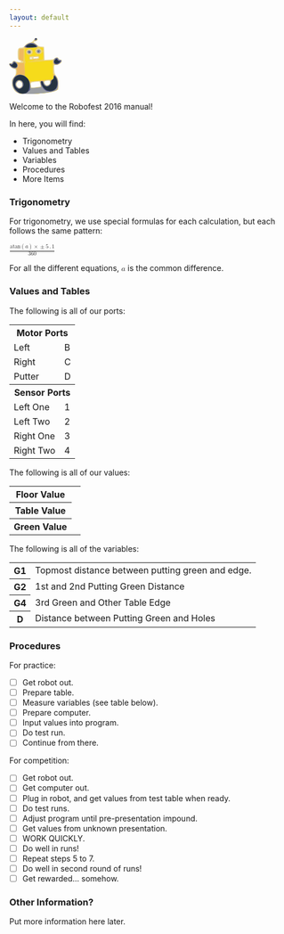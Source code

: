 ```yaml
---
layout: default
---
```


<svg class="u-max-full-width" xmlns:dc="http://purl.org/dc/elements/1.1/" xmlns:cc="http://creativecommons.org/ns#" xmlns:rdf="http://www.w3.org/1999/02/22-rdf-syntax-ns#" xmlns:svg="http://www.w3.org/2000/svg" xmlns="http://www.w3.org/2000/svg" id="svg3336" version="1.1" width="93.75" height="100.3125" viewBox="0 0 93.75 100.3125"><defs />
  <g id="g3580" transform="matrix(1.1364027,0,0,1,7.6563009e-4,0)">
    <path style="fill:#e8d89b" d="M 15.46875,99.244838 C 8.4715573,96.642534 4.3044473,89.665568 4.2534261,80.467102 4.2225292,74.896781 4.5508099,73.744357 7.265625,69.892818 c 2.5445747,-3.610017 3.046875,-5.173015 3.046875,-9.4809 0,-4.086793 -0.3407897,-5.267775 -1.640625,-5.685468 -5.0464968,-1.621657 -6.4396963,-2.509437 -7.5,-4.77918 -1.68253603,-3.601727 -1.46702442,-4.896453 0.7441502,-4.47062 1.3435578,0.258747 2.2389175,-0.339678 2.9967326,-2.002901 0.8860064,-1.944573 1.5119929,-2.259149 3.4745998,-1.746091 1.3166412,0.344192 4.1868614,0.84188 6.3782674,1.105974 4.47764,0.539613 5.447251,-0.957299 1.720082,-2.65551 C 13.640545,38.881779 13.153742,37.03669 13.137802,27.48884 13.123196,18.740934 14.176427,16.875 19.12881,16.875 c 2.435277,0 3.665319,-0.756497 6.045141,-3.717866 1.938696,-2.412449 4.301924,-4.1116005 6.730537,-4.8392307 3.836979,-1.149587 5.243763,-2.3251088 6.988628,-5.8397647 1.279552,-2.57738433 4.714889,-3.13976827 5.569835,-0.9118136 C 45.185329,3.4488105 42.863856,5.625 40.133316,5.625 c -2.743436,0 -1.966465,1.9312836 2.226801,5.535068 2.885333,2.479717 5.054542,3.495136 8.203125,3.839932 l 4.280508,0.46875 0.46875,11.71875 0.46875,11.71875 7.03125,-0.32611 c 5.287293,-0.245226 7.511292,-0.768413 8.966673,-2.109375 2.514253,-2.316588 5.142841,-2.274737 5.761687,0.09173 0.312913,1.196582 1.278765,1.875 2.669403,1.875 2.888139,0 3.492837,1.203847 2.11913,4.218806 -1.284694,2.819596 -5.186867,5.156195 -8.610962,5.156195 -2.99292,0 -3.262628,0.942263 -2.666997,9.317536 0.400894,5.637046 1.051485,7.868175 3.394138,11.639826 2.739166,4.410031 2.898178,5.184739 2.898178,14.119964 l 0,9.453924 -4.361972,2.164903 c -2.399085,1.1907 -8.305335,2.801184 -13.125,3.57885 -11.282623,1.820485 -40.55288,2.583661 -44.388028,1.157335 z M 18.910555,87.510949 C 22.532958,84.23272 20.476263,76.875 15.9375,76.875 c -3.138592,0 -4.6875,2.12598 -4.6875,6.433903 0,5.011366 4.212805,7.322217 7.660555,4.202046 z m 27.73007,0.06158 c 3.336033,-0.514596 3.506624,-1.035579 2.053037,-6.269916 l -0.983381,-3.541136 -4.870766,0.550916 C 33.622844,79.354859 33.75,79.278541 33.75,83.767861 c 0,2.224551 0.29456,4.339199 0.654577,4.699216 0.600157,0.600157 4.299416,0.329714 12.236048,-0.894546 z m 17.07639,-5.010899 c 1.209975,-2.260858 1.256061,-5.399479 0.08987,-6.120228 -0.484341,-0.29934 -2.593716,-0.270317 -4.6875,0.06449 -3.34922,0.535562 -3.806884,0.909919 -3.806884,3.113925 0,1.377849 0.50625,3.01143 1.125,3.63018 1.782627,1.782627 6.179603,1.366839 7.279515,-0.688368 z M 35.625,35.625 c 0,-0.515625 -0.632813,-0.9375 -1.40625,-0.9375 -0.773438,0 -1.40625,0.421875 -1.40625,0.9375 0,0.515625 0.632812,0.9375 1.40625,0.9375 0.773437,0 1.40625,-0.421875 1.40625,-0.9375 z m 8.123551,0 c 1.480326,0 2.186736,-0.43217 1.915511,-1.171875 -0.236328,-0.644531 -1.009765,-1.003785 -1.71875,-0.798342 -0.708984,0.205443 -2.34375,0.41638 -3.632812,0.46875 -1.289063,0.05237 -2.238281,0.411623 -2.109375,0.798342 0.128906,0.386719 0.234375,0.959198 0.234375,1.272177 0,0.312979 0.667316,0.312979 1.482925,0 0.81561,-0.312979 2.538267,-0.569052 3.828126,-0.569052 z" id="path3594" />
    <path style="fill:#efd458" d="M 16.087601,99.105113 C 9.1865815,96.45465 4.4111947,88.615612 4.4880393,80.063841 4.5358808,74.739715 5.5663742,72.097047 9.0559928,68.349468 11.529988,65.692588 12.759635,60.532193 11.815295,56.769643 11.333558,54.850253 10.64126,54.375 8.3270229,54.375 c -2.0210709,0 -3.7032266,-0.873501 -5.6071387,-2.911645 -3.4307234,-3.672602 -3.65917576,-6.509517 -0.477744,-5.932614 1.7734967,0.321596 2.3650879,-0.08328 2.8303612,-1.937082 0.6592706,-2.626742 3.4006291,-3.153713 5.1899856,-0.997671 1.482211,1.785956 5.938624,2.701002 9.425013,1.935262 3.778245,-0.829841 3.538677,-2.421844 -0.705658,-4.689322 l -3.513092,-1.87682 0,-9.37318 c 0,-9.303068 0.01753,-9.375141 2.34375,-9.635636 4.958507,-0.555262 6.49179,-1.174708 6.01073,-2.42833 C 22.423612,12.880614 32.742844,6.4588872 37.551151,7.9849848 40.191344,8.8229494 45,13.069576 45,14.563221 c 0,0.851827 1.46991,1.365865 4.453125,1.557287 l 4.453125,0.285742 0.262531,11.972713 0.262531,11.972713 7.691745,-0.641467 c 6.516201,-0.543431 7.955097,-0.976264 9.414888,-2.832088 2.174526,-2.764462 4.774671,-2.80884 5.98245,-0.102105 0.571023,1.279709 1.774602,2.096593 3.107909,2.109375 3.404964,0.03264 3.2716,2.089705 -0.371682,5.732986 -2.847877,2.847878 -3.870091,3.298906 -6.878906,3.035157 L 69.84375,47.34375 69.573193,55.525072 c -0.243745,7.370578 -0.07362,8.346061 1.716758,9.84375 3.724725,3.115808 5.958176,8.726711 5.886218,14.787428 -0.125375,10.559891 -0.503707,11.930762 -3.827891,13.870191 -7.355664,4.291528 -49.563105,8.035069 -57.260677,5.078672 z m 3.683814,-12.074409 c 0.52912,-0.988671 0.832167,-3.348501 0.673436,-5.244066 -0.222258,-2.654211 -0.893839,-3.776517 -2.921468,-4.882184 -2.531994,-1.380698 -2.723881,-1.33107 -5.008471,1.295374 -1.851854,2.128957 -2.252546,3.369103 -1.817435,5.625 1.064578,5.519469 6.759016,7.531347 9.073938,3.205876 z M 50.175253,85.857011 C 49.853242,84.784092 49.341627,82.29698 49.038331,80.330094 l -0.551448,-3.576155 -6.196566,0.604645 c -9.506806,0.927651 -9.304058,0.792665 -8.817077,5.870247 0.233543,2.435081 0.55429,4.864177 0.712772,5.397992 0.196476,0.661794 2.878856,0.685897 8.431431,0.07576 7.631008,-0.83852 8.106453,-1.017529 7.55781,-2.845572 z M 62.603901,83.85309 c 1.554139,-1.088562 2.083599,-2.398807 2.083599,-5.15625 0,-4.046643 -0.276993,-4.172778 -6.796875,-3.095108 C 55.050499,76.071176 54.375,76.5853 54.375,78.277485 c 0,2.383689 3.316215,7.035015 5.015694,7.035015 0.621283,0 2.067226,-0.656735 3.213207,-1.45941 z M 35.967998,37.782002 c 0.360525,-0.360524 2.434743,-0.563236 4.609375,-0.45047 4.654032,0.241335 6.612235,-0.786793 6.142656,-3.22512 -0.216856,-1.126044 -1.09666,-1.738476 -2.435993,-1.695697 -10.616139,0.339083 -11.560612,0.480561 -12.070012,1.808035 -1.120163,2.919099 1.710898,5.606328 3.753974,3.563252 z M 35.768342,26.778534 c 1.326889,-2.912203 0.534479,-4.947396 -2.456973,-6.310393 -1.965015,-0.895321 -2.684835,-0.789823 -4.245061,0.622163 -3.634617,3.289283 -1.862831,7.972196 3.016291,7.972196 1.893206,0 2.940911,-0.649238 3.685743,-2.283966 z m -6.630958,0.03044 C 27.21255,24.489697 28.786628,21.402966 31.7211,21.74237 c 2.085971,0.241264 2.49765,0.752455 2.49765,3.10138 0,2.137501 -0.469688,2.879608 -1.957036,3.092116 -1.07637,0.153788 -2.482319,-0.35331 -3.12433,-1.126886 z M 49.5,27 c 0.61875,-0.61875 1.125,-2.221875 1.125,-3.5625 0,-4.942604 -5.335003,-6.494929 -8.05496,-2.34375 -1.422578,2.171129 -1.422578,2.516371 0,4.6875 C 44.215608,28.292703 47.610286,28.889714 49.5,27 Z m -5.25,-0.9375 c -2.806999,-2.806999 0.380065,-7.237114 3.821084,-5.311423 2.711498,1.517431 1.43916,6.436423 -1.664834,6.436423 -0.567187,0 -1.5375,-0.50625 -2.15625,-1.125 z M 39.534338,2.6531621 c 0.399791,-2.8224769 4.059412,-3.10141661 4.059412,-0.3094121 0,1.25 -0.728138,1.9781374 -2.184412,2.1844121 -1.817639,0.2574604 -2.132461,-0.057361 -1.875,-1.875 z" id="path3592" />
    <path style="fill:#efb960" d="M 16.087601,99.105113 C 9.1865815,96.45465 4.4111947,88.615612 4.4880393,80.063841 4.5358808,74.739715 5.5663742,72.097047 9.0559928,68.349468 11.529988,65.692588 12.759635,60.532193 11.815295,56.769643 11.333558,54.850253 10.64126,54.375 8.3270229,54.375 c -2.0210709,0 -3.7032266,-0.873501 -5.6071387,-2.911645 -3.4307234,-3.672602 -3.65917576,-6.509517 -0.477744,-5.932614 1.7734967,0.321596 2.3650879,-0.08328 2.8303612,-1.937082 0.6891402,-2.745753 2.9244157,-3.031297 5.5034226,-0.703034 1.332907,1.203315 3.289241,1.613002 7.339444,1.536994 l 5.522132,-0.103632 0.199108,10.884882 0.199107,10.884881 0.303173,-10.256842 c 0.169655,-5.739724 0.766357,-10.814947 1.354909,-11.524108 0.779111,-0.938771 0.770419,-1.548584 -0.03353,-2.352533 -1.58034,-1.58034 -1.499766,-23.200183 0.08661,-23.238775 0.650363,-0.01583 0.441758,-0.453763 -0.46875,-0.984085 -2.190147,-1.275639 -2.07724,-2.074669 0.771556,-5.460271 C 28.424881,9.2166941 34.458674,7.0034706 37.551151,7.9849848 40.308907,8.8602626 45,13.097789 45,14.713629 c 0,0.782074 -1.054688,2.675379 -2.34375,4.207342 -2.712118,3.22317 -2.923252,5.146975 -0.88434,8.05793 2.174801,3.104963 7.179092,2.850107 9.710388,-0.494526 l 1.951184,-2.578125 -0.232366,6.966817 c -0.229054,6.86751 -0.272456,6.977994 -3.044866,7.750916 -3.222195,0.898318 -14.737973,-0.03104 -14.056078,-1.134373 0.248788,-0.402548 2.036619,-0.364016 3.97296,0.08563 4.646674,1.079016 6.098274,1.061685 5.402255,-0.0645 -0.334009,-0.540438 0.06243,-0.683013 0.951021,-0.342027 1.25295,0.480801 1.469896,0.02065 1.220567,-2.588864 -0.2716,-2.842612 -0.631057,-3.204987 -3.446587,-3.474567 -1.728848,-0.165533 -2.92373,0.0544 -2.655293,0.48874 0.268436,0.43434 -1.902988,0.780713 -4.825389,0.769719 l -5.313456,-0.01999 0,3.28125 0,3.28125 5.15625,0.365477 5.15625,0.365477 -7.5,1.641933 c -6.910849,1.512953 -7.168602,1.649071 -3.28125,1.732791 2.320312,0.04997 10.96875,-0.535235 19.21875,-1.300459 8.25,-0.765223 15.738281,-1.393037 16.640625,-1.395142 1.472644,-0.0035 1.642095,1.172045 1.654981,11.480548 0.01481,11.846903 0.277753,13.085508 2.990163,14.085206 2.976051,1.096867 5.806934,8.143857 5.73415,14.274169 -0.125375,10.559891 -0.503706,11.930762 -3.827891,13.870191 -7.355664,4.291528 -49.563105,8.035068 -57.260677,5.078672 z m 3.683814,-12.074409 c 0.52912,-0.988671 0.832167,-3.348501 0.673436,-5.244066 -0.222258,-2.654211 -0.893839,-3.776517 -2.921468,-4.882184 -2.531994,-1.380698 -2.723881,-1.33107 -5.008471,1.295374 -1.851854,2.128957 -2.252546,3.369103 -1.817435,5.625 1.064578,5.519469 6.759016,7.531347 9.073938,3.205876 z m 30.3929,-1.173693 C 49.83629,84.784092 49.324191,82.070526 49.026319,79.826863 l -0.541586,-4.079387 -6.195492,0.621098 c -9.679975,0.970416 -9.452075,0.805808 -8.87902,6.413177 0.273987,2.680974 0.625459,5.311257 0.781048,5.845072 0.192899,0.661821 2.873378,0.685921 8.426174,0.07576 7.636321,-0.839104 8.106154,-1.016256 7.546872,-2.845572 z m 12.344094,-1.937036 c 1.407637,-0.985948 2.086391,-2.628285 2.32473,-5.625 0.37454,-4.709233 0.458523,-4.664911 -6.922394,-3.653244 l -4.225952,0.579231 0.730583,3.239312 c 0.773759,3.430746 3.296631,6.852226 5.052575,6.852226 0.578793,0 1.946998,-0.626636 3.040458,-1.392525 z M 34.197116,29.839276 c 1.325687,-0.604024 2.664705,-2.111696 2.975596,-3.350383 0.764858,-3.047437 -1.16306,-7.149601 -3.024445,-6.435321 -0.817122,0.313558 -1.186949,0.15159 -0.86038,-0.37681 1.014099,-1.640848 -3.883383,-0.986611 -5.343837,0.713863 -3.771397,4.391217 -2.295222,8.629814 3.652463,10.487451 0.104644,0.03268 1.274915,-0.434777 2.600603,-1.0388 z M 29.137384,26.80898 c -1.924834,-2.319283 -0.350756,-5.406014 2.583716,-5.06661 2.085971,0.241264 2.49765,0.752455 2.49765,3.10138 0,2.137501 -0.469688,2.879608 -1.957036,3.092116 -1.07637,0.153788 -2.482319,-0.35331 -3.12433,-1.126886 z m 41.878241,20.357277 c -2.38229,-0.622557 -2.194601,-6.83413 0.302419,-10.008577 2.374974,-3.019291 4.954579,-3.178028 6.202351,-0.381664 0.571023,1.279709 1.774602,2.096593 3.107909,2.109375 3.385123,0.03245 3.277711,2.083594 -0.296273,5.657578 -3.138561,3.138561 -5.163165,3.708644 -9.316406,2.623288 z M 18.013009,39.36468 14.932267,37.486369 15.200509,28.352559 15.46875,19.21875 18.984375,18.927783 22.5,18.636815 l 0,11.306593 c 0,6.218626 -0.316406,11.305015 -0.703125,11.303088 -0.386719,-0.002 -2.089459,-0.848745 -3.783866,-1.881816 z M 44.25,26.0625 c -2.806999,-2.806999 0.380065,-7.237114 3.821084,-5.311423 2.711498,1.517431 1.43916,6.436423 -1.664834,6.436423 -0.567187,0 -1.5375,-0.50625 -2.15625,-1.125 z m 6.609375,-6.024451 C 48.27437,17.115475 48.258787,16.875 50.654423,16.875 c 2.019496,0 3.14729,1.770414 2.62799,4.125428 -0.241168,1.093689 -0.801193,0.871259 -2.423038,-0.962379 z M 39.534338,2.6531621 c 0.399791,-2.8224769 4.059412,-3.10141661 4.059412,-0.3094121 0,1.25 -0.728138,1.9781374 -2.184412,2.1844121 -1.817639,0.2574604 -2.132461,-0.057361 -1.875,-1.875 z" id="path3590" />
    <path style="fill:#f6db1b" d="M 16.087601,99.105113 C 9.1942152,96.457584 4.4112038,88.614608 4.487855,80.084348 4.5361625,74.708324 6.0876847,70.996568 9.6950766,67.626944 12.651094,64.865763 20.506955,64.377236 23.166451,66.789209 c 1.604062,1.45477 1.66461,1.029666 1.386695,-9.735822 -0.20264,-7.84958 0.05492,-11.673346 0.850891,-12.632433 0.864614,-1.041796 0.878253,-1.638664 0.05623,-2.460687 C 24.761072,41.261072 24.375,36.945994 24.375,29.830361 c 0,-12.573238 -0.655265,-11.713214 9.375,-12.304537 3.8408,-0.226431 3.183075,-0.348225 -2.578125,-0.477403 -4.253906,-0.09538 -7.734375,-0.562928 -7.734375,-1.038991 0,-0.476064 1.085485,-2.155596 2.412188,-3.732294 2.575193,-3.0604419 8.608986,-5.2736654 11.701463,-4.2921512 4.469934,1.4187018 9.691305,7.9525152 6.355099,7.9525152 -0.601562,0 -0.826318,0.267431 -0.499458,0.594292 0.326861,0.326861 -0.235639,1.64938 -1.25,2.93893 -2.224924,2.828534 -2.32297,4.741171 -0.384882,7.508179 2.1766,3.107532 7.186152,2.851679 9.682696,-0.494526 l 1.923494,-2.578125 0.0297,6.741547 c 0.01633,3.707851 -0.382125,6.996068 -0.885466,7.307149 -0.503341,0.311082 -3.14006,0.756071 -5.859375,0.988862 -4.417156,0.378139 -4.619411,0.320886 -1.897334,-0.53708 2.547836,-0.803047 3.046875,-1.421417 3.046875,-3.775456 0,-1.548315 -0.527344,-3.01448 -1.171875,-3.258146 -0.644531,-0.243664 -4.335938,-0.124955 -8.203125,0.263799 l -7.03125,0.706825 0,3.28125 0,3.28125 5.15625,0.365477 5.15625,0.365477 -7.5,1.641933 c -6.910849,1.512953 -7.168602,1.649071 -3.28125,1.732791 2.320312,0.04997 10.96875,-0.535235 19.21875,-1.300459 8.25,-0.765223 15.738281,-1.393037 16.640625,-1.395142 1.463874,-0.0034 1.651587,1.182926 1.742376,11.011798 0.110008,11.909679 1.372265,25.959315 1.635417,18.203125 0.172467,-5.083348 1.628384,-4.825605 4.802058,0.850118 2.314141,4.138555 2.802393,9.245728 1.781091,18.630422 -0.49294,4.529607 -4.182688,6.401991 -17.003289,8.628404 -13.385522,2.324522 -39.176035,3.189736 -43.666927,1.464919 z m 3.683814,-12.074409 c 0.52912,-0.988671 0.832167,-3.348501 0.673436,-5.244066 -0.222258,-2.654211 -0.893839,-3.776517 -2.921468,-4.882184 -2.531994,-1.380698 -2.723881,-1.33107 -5.008471,1.295374 -1.851854,2.128957 -2.252546,3.369103 -1.817435,5.625 1.064578,5.519469 6.759016,7.531347 9.073938,3.205876 z M 50.175253,85.857011 C 49.853242,84.784092 49.345281,82.324219 49.04645,80.390625 48.516391,76.960865 48.574827,76.875 51.43906,76.875 c 2.282871,0 2.93594,0.405445 2.93594,1.822721 0,1.002497 1.030054,3.006403 2.289008,4.453125 2.195573,2.523033 2.396481,2.571743 4.921875,1.193302 1.997317,-1.090199 2.746019,-2.313295 3.101617,-5.066868 0.321386,-2.488651 1.058207,-3.858196 2.34375,-4.356381 2.842709,-1.101629 -3.063502,-1.052449 -12.138845,0.101077 -18.595665,2.363611 -21.605609,2.560731 -22.927901,1.501531 -0.980575,-0.785473 -0.920738,-0.288764 0.234375,1.945562 0.853117,1.650175 1.551121,4.638456 1.551121,6.640624 0,2.002169 0.187919,3.828225 0.417597,4.057904 0.229679,0.229679 4.057092,0.01768 8.505364,-0.471114 7.576095,-0.832487 8.050726,-1.012126 7.502292,-2.839472 z M 34.197116,29.839276 c 4.654095,-2.120548 3.948111,-9.483517 -1.029086,-10.732714 -6.600223,-1.65655 -10.057241,7.525956 -4.007707,10.645242 2.730836,1.408086 2.160114,1.398175 5.036793,0.08747 z M 29.137384,26.80898 c -1.924834,-2.319283 -0.350756,-5.406014 2.583716,-5.06661 2.085971,0.241264 2.49765,0.752455 2.49765,3.10138 0,2.137501 -0.469688,2.879608 -1.957036,3.092116 -1.07637,0.153788 -2.482319,-0.35331 -3.12433,-1.126886 z M 2.7198842,51.463355 c -3.4307234,-3.672602 -3.65917576,-6.509517 -0.477744,-5.932614 1.7734967,0.321596 2.3650879,-0.08328 2.8303612,-1.937082 0.7787862,-3.10293 3.615375,-3.044187 6.1094546,0.126521 C 13.323159,46.442279 13.756738,51.493262 12,53.25 9.8795362,55.370464 5.6000246,54.546555 2.7198842,51.463355 Z M 71.451157,47.019161 c -0.6628,-0.420544 -1.439187,-2.207185 -1.725303,-3.970312 -0.961845,-5.92716 5.594429,-11.20347 7.794541,-6.272833 0.571023,1.279709 1.774602,2.096593 3.107909,2.109375 3.385123,0.03245 3.277711,2.083594 -0.296273,5.657578 -3.199548,3.199548 -6.354442,4.079205 -8.880874,2.476192 z M 44.25,26.0625 c -2.806999,-2.806999 0.380065,-7.237114 3.821084,-5.311423 2.711498,1.517431 1.43916,6.436423 -1.664834,6.436423 -0.567187,0 -1.5375,-0.50625 -2.15625,-1.125 z m 6.609375,-6.024451 C 48.27437,17.115475 48.258787,16.875 50.654423,16.875 c 2.019496,0 3.14729,1.770414 2.62799,4.125428 -0.241168,1.093689 -0.801193,0.871259 -2.423038,-0.962379 z M 39.534338,2.6531621 c 0.399791,-2.8224769 4.059412,-3.10141661 4.059412,-0.3094121 0,1.25 -0.728138,1.9781374 -2.184412,2.1844121 -1.817639,0.2574604 -2.132461,-0.057361 -1.875,-1.875 z" id="path3588" />
    <path style="fill:#9c9fa3" d="M 16.087601,99.105113 C 9.1942152,96.457584 4.4112038,88.614608 4.487855,80.084348 4.5361625,74.708324 6.0876847,70.996568 9.6950766,67.626944 13.225439,64.329274 20.101002,64.41484 24.554742,67.811873 28.913482,71.136446 33.75,80.204981 33.75,85.053104 c 0,2.033293 0.187919,3.884814 0.417597,4.114493 0.229679,0.229679 4.057092,0.01768 8.505364,-0.471114 7.576095,-0.832487 8.050726,-1.012126 7.502292,-2.839472 C 49.853242,84.784092 49.345281,82.324219 49.04645,80.390625 48.516391,76.960865 48.574827,76.875 51.43906,76.875 c 2.282871,0 2.93594,0.405445 2.93594,1.822721 0,1.002497 1.030054,3.006403 2.289008,4.453125 2.195573,2.523033 2.396481,2.571743 4.921875,1.193302 1.968302,-1.074362 2.751185,-2.326356 3.101617,-4.960137 0.340552,-2.559519 1.109743,-3.839064 2.8125,-4.678573 1.865986,-0.919988 2.403104,-1.975335 2.634922,-5.177181 0.360981,-4.985856 1.709732,-4.74821 4.841804,0.853111 2.314141,4.138555 2.802393,9.245728 1.781091,18.630422 -0.49294,4.529607 -4.182688,6.401991 -17.003289,8.628404 -13.385522,2.324522 -39.176035,3.189736 -43.666927,1.464919 z m 3.683814,-12.074409 c 0.52912,-0.988671 0.832167,-3.348501 0.673436,-5.244066 -0.222258,-2.654211 -0.893839,-3.776517 -2.921468,-4.882184 -2.531994,-1.380698 -2.723881,-1.33107 -5.008471,1.295374 -1.851854,2.128957 -2.252546,3.369103 -1.817435,5.625 1.064578,5.519469 6.759016,7.531347 9.073938,3.205876 z M 2.7198842,51.463355 c -3.4307234,-3.672602 -3.65917576,-6.509517 -0.477744,-5.932614 1.7734967,0.321596 2.3650879,-0.08328 2.8303612,-1.937082 0.7787862,-3.10293 3.615375,-3.044187 6.1094546,0.126521 C 13.323159,46.442279 13.756738,51.493262 12,53.25 9.8795362,55.370464 5.6000246,54.546555 2.7198842,51.463355 Z M 71.451157,47.019161 c -0.6628,-0.420544 -1.439187,-2.207185 -1.725303,-3.970312 -0.961845,-5.92716 5.594429,-11.20347 7.794541,-6.272833 0.571023,1.279709 1.774602,2.096593 3.107909,2.109375 3.385123,0.03245 3.277711,2.083594 -0.296273,5.657578 -3.199548,3.199548 -6.354442,4.079205 -8.880874,2.476192 z M 29.137384,26.80898 c -1.924834,-2.319283 -0.350756,-5.406014 2.583716,-5.06661 2.085971,0.241264 2.49765,0.752455 2.49765,3.10138 0,2.137501 -0.469688,2.879608 -1.957036,3.092116 -1.07637,0.153788 -2.482319,-0.35331 -3.12433,-1.126886 z M 44.25,26.0625 c -2.806999,-2.806999 0.380065,-7.237114 3.821084,-5.311423 2.711498,1.517431 1.43916,6.436423 -1.664834,6.436423 -0.567187,0 -1.5375,-0.50625 -2.15625,-1.125 z M 23.4375,16.00943 c 0,-2.129716 5.115507,-6.6774103 8.552032,-7.6027702 4.382383,-1.1800532 6.393489,-0.682805 10.203027,2.5227092 3.110224,2.617082 3.577083,4.512188 1.324516,5.376579 C 41.132554,17.220974 23.4375,16.959669 23.4375,16.00943 Z M 39.534338,2.6531621 c 0.399791,-2.8224769 4.059412,-3.10141661 4.059412,-0.3094121 0,1.25 -0.728138,1.9781374 -2.184412,2.1844121 -1.817639,0.2574604 -2.132461,-0.057361 -1.875,-1.875 z" id="path3586" />
    <path style="fill:#5d5d93" d="M 12.748777,96.394444 C 10.760015,94.755141 8.352846,91.696545 7.3995125,89.59757 5.2803411,84.931743 5.0804967,75.959841 7.0125192,72.223721 11.911443,62.750248 23.706377,63.569782 29.70181,73.800216 c 1.958821,3.342474 2.589522,5.847826 2.923199,11.611918 l 0.425478,7.349879 -3.306493,3.30649 c -2.963009,2.963016 -3.829685,3.306497 -8.34289,3.306497 -4.275867,0 -5.582426,-0.450084 -8.652327,-2.980556 z m 6.511444,-7.598561 C 21.151467,87.169102 21.75,85.78819 21.75,83.051565 c 0,-7.582791 -7.696687,-10.629038 -10.951698,-4.33454 -2.0866548,4.035146 -1.7573106,6.405697 1.317083,9.48009 3.300459,3.30046 3.941478,3.35418 7.144836,0.598767 z m 36.63218,3.988449 C 50.794088,88.307954 47.607504,76.875 51.458165,76.875 c 1.278573,0 1.940334,0.904415 2.381176,3.254304 0.6199,3.304353 3.475421,6.120696 6.205839,6.120696 2.435842,0 5.57982,-4.067148 5.57982,-7.218226 0,-2.036023 0.686042,-3.328142 2.34375,-4.414314 1.749385,-1.146241 2.34375,-2.354852 2.34375,-4.765899 0,-6.979666 5.348855,0.642235 6.196395,8.829612 C 77.561332,88.847872 72.415672,95.625 63.643981,95.625 c -3.691159,0 -5.107309,-0.518963 -7.75158,-2.840668 z M 2.7403846,50.697115 c -3.4265007,-3.4265 -3.58073023,-5.173793 -0.3859013,-4.371943 1.9045537,0.478014 2.5603402,0.139132 3.4317329,-1.773366 0.5924872,-1.300369 1.3375374,-2.364306 1.655667,-2.364306 1.5733486,0 4.5994748,3.040096 5.1299348,5.153616 1.545437,6.15751 -4.8476251,8.339807 -9.8314334,3.355999 z M 71.4375,45.75 c -1.731675,-1.731675 -1.335794,-5.795186 0.78652,-8.073224 2.487323,-2.669827 3.555745,-2.588712 4.674912,0.354919 0.699503,1.839834 1.35648,2.266582 2.789295,1.811824 2.85069,-0.904773 2.42732,2.710366 -0.595907,5.088437 -2.762643,2.173095 -5.958264,2.5146 -7.65482,0.818044 z M 30.430201,25.250127 c -0.862823,-1.396078 0.137554,-2.155115 1.932537,-1.466315 0.828357,0.317869 1.243529,1.0028 0.922604,1.522066 -0.759914,1.229567 -2.076661,1.203856 -2.855141,-0.05575 z M 45.15768,23.779845 c 0.185212,-0.961727 0.752845,-1.643126 1.261409,-1.51422 1.362567,0.345371 1.124442,2.355281 -0.336748,2.842344 C 45.26091,25.38178 44.938388,24.918531 45.15768,23.779845 Z M 24.848129,15.944586 C 23.936914,14.470208 29.476825,9.7140103 32.903664,9.0286421 36.744055,8.260564 43.59375,11.798091 43.59375,14.54954 c 0,1.704161 -0.74478,1.87868 -9.06488,2.12412 -5.674325,0.16739 -9.295232,-0.105307 -9.680741,-0.729074 z M 40.929367,3.1168663 C 40.59009,2.7775898 40.3125,1.9375 40.3125,1.25 c 0,-1.39659326 2.416747,-1.71129446 3.2156,-0.41872515 0.638013,1.03232795 -1.750923,3.13340235 -2.598733,2.28559145 z" id="path3584" />
    <path style="fill:#253340" d="M 12.242347,94.831631 C 6.7206733,89.309959 4.7122439,82.808827 6.4892831,76.209407 9.3831206,65.462513 18.661383,62.656853 26.568071,70.137767 30.752899,74.097242 31.875,77.107573 31.875,84.375 c 0,10.315894 -3.516718,15 -11.261659,15 -3.326962,0 -4.421913,-0.594281 -8.370994,-4.543369 z M 20.556956,88.46732 C 25.613617,82.038817 19.755472,72.098339 12.957065,75.571332 6.4560735,78.892388 8.8671164,90.9375 16.032876,90.9375 c 1.671708,0 3.265592,-0.870272 4.52408,-2.47018 z M 56.40404,91.433886 C 51.603724,87.097088 48.139037,76.875 51.469433,76.875 c 0.403578,0 1.224371,1.637454 1.823984,3.638787 1.180786,3.941111 2.271847,5.153073 5.541494,6.155553 3.104903,0.951969 7.727589,-3.887789 7.727589,-8.090462 0,-2.112534 0.608635,-3.507952 1.875,-4.29881 1.229639,-0.767922 1.875,-2.186276 1.875,-4.120813 0,-2.808755 0.08281,-2.874918 1.731129,-1.383206 3.544399,3.207637 4.821833,11.815402 2.769867,18.664258 -1.388292,4.633704 -5.281883,7.238812 -10.82642,7.243687 -3.229942,0.0028 -4.661605,-0.610772 -7.583036,-3.250108 z M 2.7196436,49.59251 C 1.1564544,47.99339 0.17374231,46.411358 0.53583893,46.076885 c 0.36209663,-0.334475 0.84669457,-0.08079 1.07688427,0.56374 0.7573674,2.120629 4.0141377,1.289042 4.988518,-1.273772 0.8199481,-2.156627 1.121882,-2.295116 2.5549211,-1.171875 2.3887937,1.872379 3.0009847,2.918981 3.0169817,5.157845 0.02921,4.087764 -5.55352,4.22931 -9.4535004,0.239687 z M 71.86917,44.547742 c -1.656937,-1.656938 -1.100198,-4.446816 1.325456,-6.642003 1.670329,-1.511626 1.804332,-1.468044 2.695833,0.876783 0.580179,1.525989 1.651184,2.467478 2.806913,2.467478 2.490138,0 1.595856,2.235546 -1.449308,3.623016 -3.039412,1.384848 -3.709279,1.34434 -5.378894,-0.325274 z M 26.750398,15.988708 c -1.832272,-2.964681 6.275086,-7.0306923 10.892959,-5.46305 2.47258,0.839374 6.133124,4.139447 5.39777,4.866227 -0.211682,0.209215 -3.809776,0.678131 -7.995765,1.042035 -5.464252,0.475031 -7.80383,0.349459 -8.294964,-0.445212 z M 41.0625,0.75 c 0.875,-0.875 1.375,-0.875 2.25,0 0.875,0.875 0.625,1.125 -1.125,1.125 -1.75,0 -2,-0.25 -1.125,-1.125 z" id="path3582" />
  </g>
</svg>


Welcome to the Robofest 2016 manual!

In here, you will find:

* Trigonometry
* Values and Tables
* Variables
* Procedures
* More Items

### Trigonometry

For trigonometry, we use special formulas for each calculation, but each follows the same pattern:

<math xmlns="http://www.w3.org/1998/Math/MathML"><mfrac><mrow><mi>atan</mi><mo>(</mo><mi>a</mi><mo>)</mo><mo>&#x000D7;</mo><mo>&#x000B1;</mo><mn>5</mn><mo>.</mo><mn>1</mn></mrow><mn>360</mn></mfrac></math><br>

For all the different equations, <math xmlns="http://www.w3.org/1998/Math/MathML"><mi>a</mi></math> is the common difference.

### Values and Tables

The following is all of our ports:

<table><tr><th colspan="2">Motor Ports</th></tr><tr><td>Left</td><td>B</td></tr><tr><td>Right</td><td>C</td></tr><tr><td>Putter</td><td>D</td></tr><tr><th colspan="2">Sensor Ports</th></tr><tr><td>Left One</td><td>1</td></tr><tr><td>Left Two</td><td>2</td></tr><tr><td>Right One</td><td>3</td></tr><tr><td>Right Two</td><td>4</td></tr></table>

The following is all of our values:

<table><tr><th>Floor Value</th><td>               </td></tr><tr><th>Table Value</th><td></td></tr><tr><th>Green Value</th><td></td></tr></table>

The following is all of the variables:

<table><tr><th>G1</th><td>Topmost distance between putting green and edge.</td></tr><tr><th>G2</th><td>1st and 2nd Putting Green Distance</td></tr><tr><th>G4</th><td>3rd Green and Other Table Edge</td></tr><tr><th>D</th><td>Distance between Putting Green and Holes</td></tr></table>

### Procedures

For practice:

* [ ] Get robot out.
* [ ] Prepare table.
* [ ] Measure variables (see table below).
* [ ] Prepare computer.
* [ ] Input values into program.
* [ ] Do test run.
* [ ] Continue from there.

For competition:

* [ ] Get robot out.
* [ ] Get computer out.
* [ ] Plug in robot, and get values from test table when ready.
* [ ] Do test runs.
* [ ] Adjust program until pre-presentation impound.
* [ ] Get values from unknown presentation.
* [ ] WORK QUICKLY.
* [ ] Do well in runs!
* [ ] Repeat steps 5 to 7.
* [ ] Do well in second round of runs!
* [ ] Get rewarded... somehow.

### Other Information?

Put more information here later.
